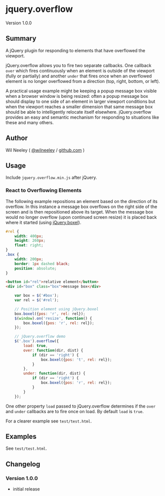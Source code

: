 # jquery.overflow

Version 1.0.0

## Summary

A jQuery plugin for responding to elements that have overflowed the viewport.

jQuery.overflow allows you to fire two separate callbacks. One callback `over` which fires continuously when an 
element is outside of the viewport (fully or partially) and another `under` that fires once when an overflowed 
element is no longer overflowed from a direction (top, right, bottom, or left).

A practical usage example might be keeping a popup message box visible when a browser window is being resized: often
a popup message box should display to one side of an element in larger viewport conditions but when the viewport reaches
a smaller dimension that same message box should be able to intelligently relocate itself elsewhere. jQuery.overflow
provides an easy and semantic mechanism for responding to situations like these and many others.

## Author

Wil Neeley ( [@wilneeley](http://twitter.com/wilneeley) / [github.com](https://github.com/Xaxis) )

## Usage

Include `jquery.overflow.min.js` after jQuery.

### React to Overflowing Elements

The following example repositions an element based on the direction of its overflow. In this instance a message box 
overflows on the right side of the screen and is then repositioned above its target. When the message box would no 
longer overflow (upon continued screen resize) it is placed back where it started (using 
[jQuery.boxel](https://github.com/Xaxis/jquery.boxel)).

```css
#rel {
    width: 400px;
    height: 260px;
    float: right;
}
.box {
    width: 200px;
    border: 1px dashed black;
    position: absolute;
}
```

```html
<button id="rel">relative element</button>
<div id="box" class="box">message box</div>
```

```javascript
    var box = $('#box');
    var rel = $('#rel');

    // Position element using jQuery.boxel
    box.boxel({pos: 'r', rel: rel});
    $(window).on('resize', function() {
        box.boxel({pos: 'r', rel: rel});
    });

    // jQuery.overflow demo
    $('.box').overflow({
        load: true,
        over: function(dir, dist) {
            if (dir == 'right') {
                box.boxel({pos: 't', rel: rel});
            }
        },
        under: function(dir, dist) {
            if (dir == 'right') {
                box.boxel({pos: 'r', rel: rel});
            }
        }
    });
```

One other property `load` passed to jQuery.overflow determines if the `over` and `under` callbacks are to fire once on
load. By default `load` is `true`.

For a clearer example see `test/test.html`.

## Examples

See `test/test.html`.

## Changelog

### Version 1.0.0

* initial release
